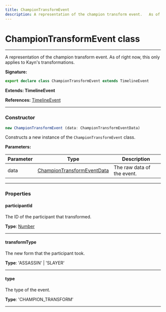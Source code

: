 ```yaml
---
title: ChampionTransformEvent
description: A representation of the champion transform event.   As of right now, this only applies to Kayn's transformations.
---
```


# ChampionTransformEvent class

---

A representation of the champion transform event.   As of right now, this only applies to Kayn's transformations.

**Signature:**

```ts
export declare class ChampionTransformEvent extends TimelineEvent 
```

**Extends: TimelineEvent**

**References:** [TimelineEvent](/api/timelineevent)

---

### Constructor

```ts
new ChampionTransformEvent (data: ChampionTransformEventData)
```

Constructs a new instance of the `ChampionTransformEvent` class.

**Parameters:**

| Parameter | Type | Description |
| --------- | ---- | ----------- |
| data | [ChampionTransformEventData](/api/championtransformeventdata) | The raw data of the event. |
---

### Properties

#### participantId

The ID of the participant that transformed.



**Type**: [Number](https://developer.mozilla.org/en-US/docs/Web/JavaScript/Reference/Global_Objects/Number)

---

#### transformType

The new form that the participant took.



**Type**: 'ASSASSIN' \| 'SLAYER'

---

#### type

The type of the event.



**Type**: 'CHAMPION_TRANSFORM'

---

